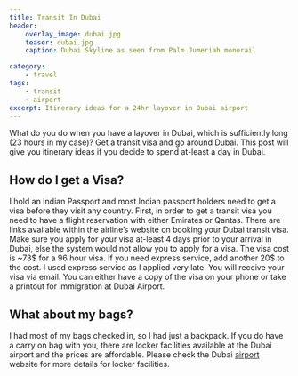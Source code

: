 ```yaml
---
title: Transit In Dubai
header:
    overlay_image: dubai.jpg
    teaser: dubai.jpg
    caption: Dubai Skyline as seen from Palm Jumeriah monorail

category:
    - travel
tags:
    - transit
    - airport
excerpt: Itinerary ideas for a 24hr layover in Dubai airport
---
```

What do you do when you have a layover in Dubai, which is sufficiently long (23 hours in my case)? Get a transit visa and go around Dubai. This post will give you itinerary ideas if you decide to spend at-least a day in Dubai.

## How do I get a Visa?
I hold an Indian Passport and most Indian passport holders need to get a visa before they visit any country.
First, in order to get a transit visa you need to have a flight reservation with either Emirates or Qantas.
There are links available within the airline’s website on booking your Dubai transit visa.
Make sure you apply for your visa at-least 4 days prior to your arrival in Dubai, else the system would not allow you to apply for a visa.
The visa cost is ~73$ for a 96 hour visa. If you need express service, add another 20$ to the cost.
I used express service as I applied very late. You will receive your visa via email.
You can either have a copy of the visa on your phone or take a printout for immigration at Dubai Airport.

## What about my bags?
I had most of my bags checked in, so I had just a backpack. If you do have a carry on bag with you, there are locker facilities available at the Dubai airport and the prices are affordable.
Please check the Dubai [airport](http://www.dubaiairports.ae) website for more details for locker facilities.
